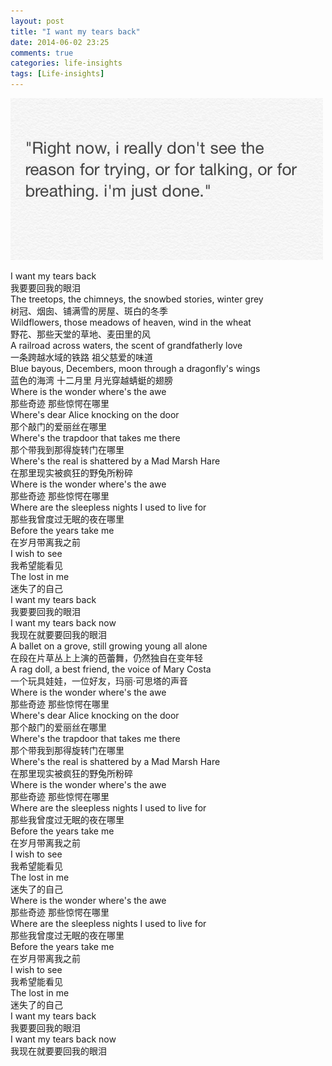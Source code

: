 ```yaml
---
layout: post
title: "I want my tears back"
date: 2014-06-02 23:25
comments: true
categories: life-insights
tags: [Life-insights]
---
```

![](/images/2014/06/just-done.jpg "just-done")<br/>

I want my tears back<br/>
我要要回我的眼泪<br/>
The treetops, the chimneys, the snowbed stories, winter grey<br/>
树冠、烟囱、铺满雪的房屋、斑白的冬季<br/>
Wildflowers, those meadows of heaven, wind in the wheat<br/>
野花、那些天堂的草地、麦田里的风<br/>
A railroad across waters, the scent of grandfatherly love<br/>
一条跨越水域的铁路 祖父慈爱的味道<br/>
Blue bayous, Decembers, moon through a dragonfly's wings<br/>
蓝色的海湾 十二月里 月光穿越蜻蜓的翅膀<br/>
Where is the wonder where's the awe<br/>
那些奇迹 那些惊愕在哪里<br/>
Where's dear Alice knocking on the door<br/>
那个敲门的爱丽丝在哪里<br/>
Where's the trapdoor that takes me there<br/>
那个带我到那得旋转门在哪里<br/>
Where's the real is shattered by a Mad Marsh Hare<br/>
在那里现实被疯狂的野兔所粉碎<br/>
Where is the wonder where's the awe<br/>
那些奇迹 那些惊愕在哪里<br/>
Where are the sleepless nights I used to live for<br/>
那些我曾度过无眠的夜在哪里<br/>
Before the years take me<br/>
在岁月带离我之前<br/>
I wish to see<br/>
我希望能看见<br/>
The lost in me<br/>
迷失了的自己<br/>
I want my tears back<br/>
我要要回我的眼泪<br/>
I want my tears back now<br/>
我现在就要要回我的眼泪<br/>
A ballet on a grove, still growing young all alone<br/>
在段在片草丛上上演的芭蕾舞，仍然独自在变年轻<br/>
A rag doll, a best friend, the voice of Mary Costa<br/>
一个玩具娃娃，一位好友，玛丽·可思塔的声音<br/>
Where is the wonder where's the awe<br/>
那些奇迹 那些惊愕在哪里<br/>
Where's dear Alice knocking on the door<br/>
那个敲门的爱丽丝在哪里<br/>
Where's the trapdoor that takes me there<br/>
那个带我到那得旋转门在哪里<br/>
Where's the real is shattered by a Mad Marsh Hare<br/>
在那里现实被疯狂的野兔所粉碎<br/>
Where is the wonder where's the awe<br/>
那些奇迹 那些惊愕在哪里<br/>
Where are the sleepless nights I used to live for<br/>
那些我曾度过无眠的夜在哪里<br/>
Before the years take me<br/>
在岁月带离我之前<br/>
I wish to see<br/>
我希望能看见<br/>
The lost in me<br/>
迷失了的自己<br/>
Where is the wonder where's the awe<br/>
那些奇迹 那些惊愕在哪里<br/>
Where are the sleepless nights I used to live for<br/>
那些我曾度过无眠的夜在哪里<br/>
Before the years take me<br/>
在岁月带离我之前<br/>
I wish to see<br/>
我希望能看见<br/>
The lost in me<br/>
迷失了的自己<br/>
I want my tears back<br/>
我要要回我的眼泪<br/>
I want my tears back now<br/>
我现在就要要回我的眼泪<br/>
